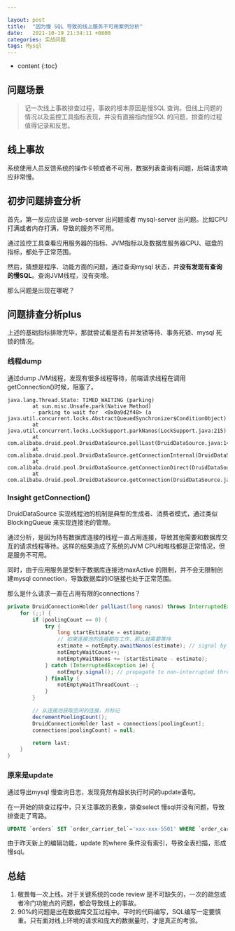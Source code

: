 ```yaml
---

layout: post
title:  "因为慢 SQL 导致的线上服务不可用案例分析"
date:   2021-10-19 21:34:11 +0800
categories: 实战问题
tags: Mysql
---
```

* content
{:toc}

## 问题场景

> 记一次线上事故排查过程，事故的根本原因是慢SQL 查询。但线上问题的情况以及监控工具指标表现，并没有直接指向慢SQL 的问题，排查的过程值得记录和反思。

## 线上事故

系统使用人员反馈系统的操作卡顿或者不可用，数据列表查询有问题，后端请求响应非常慢。

## 初步问题排查分析

首先，第一反应应该是 web-server 出问题或者 mysql-server 出问题。比如CPU打满或者内存打满，导致的服务不可用。

通过监控工具查看应用服务器的指标、JVM指标以及数据库服务器CPU、磁盘的指标，都处于正常范围。

然后，猜想是程序、功能方面的问题，通过查询mysql 状态，并**没有发现有查询的慢SQL**。查询JVM线程，没有突增。

那么问题是出现在哪呢？

## 问题排查分析plus

上述的基础指标排除完毕，那就尝试看是否有并发锁等待、事务死锁、mysql 死锁的情况。

### 线程dump

通过dump JVM线程，发现有很多线程等待，前端请求线程在调用getConnection()时候，阻塞了。

```
java.lang.Thread.State: TIMED_WAITING (parking)
        at sun.misc.Unsafe.park(Native Method)
        - parking to wait for  <0x0a9d2f48> (a java.util.concurrent.locks.AbstractQueuedSynchronizer$ConditionObject)
        at java.util.concurrent.locks.LockSupport.parkNanos(LockSupport.java:215)
        at com.alibaba.druid.pool.DruidDataSource.pollLast(DruidDataSource.java:1487)
        at com.alibaba.druid.pool.DruidDataSource.getConnectionInternal(DruidDataSource.java:1086)
        at com.alibaba.druid.pool.DruidDataSource.getConnectionDirect(DruidDataSource.java:953)
        at com.alibaba.druid.pool.DruidDataSource.getConnection(DruidDataSource.java:931)
```

### Insight getConnection()

DruidDataSource 实现线程池的机制是典型的生成者、消费者模式，通过类似BlockingQueue 来实现连接池的管理。

通过分析，是因为持有数据库连接的线程一直占用连接，导致其他需要和数据库交互的请求线程等待。这样的结果造成了系统的JVM CPU和堆栈都是正常情况，但是服务不可用。

同时，由于应用服务是受制于数据库连接池maxActive 的限制，并不会无限制创建mysql connection，导致数据库的IO链接也处于正常范围。

那么是什么请求一直在占用有限的connections？

```java
private DruidConnectionHolder pollLast(long nanos) throws InterruptedException {
    for (;;) {
        if (poolingCount == 0) {
            try {
                long startEstimate = estimate;
                // 如果连接池的连接都在工作，那么就需要等待
                estimate = notEmpty.awaitNanos(estimate); // signal by recycle or creator
                notEmptyWaitCount++;
                notEmptyWaitNanos += (startEstimate - estimate);
            } catch (InterruptedException ie) {
                notEmpty.signal(); // propagate to non-interrupted thread
            } finally {
                notEmptyWaitThreadCount--;
            }
        }

        // 从连接池获取空闲的连接，并标记
        decrementPoolingCount();
        DruidConnectionHolder last = connections[poolingCount];
        connections[poolingCount] = null;

        return last;
    }
}
```

### 原来是update

通过导出mysql 慢查询日志，发现竟然有超长执行时间的update语句。

在一开始的排查过程中，只关注事故的表象，排查select 慢sql并没有问题，导致排查走了弯路。

```sql
UPDATE `orders` SET `order_carrier_tel`='xxx-xxx-5501' WHERE `order_carrier_name`= 'xxx';
```

由于昨天新上的编辑功能，update 的where 条件没有索引，导致全表扫描，形成慢sql。

## 总结

1. 敬畏每一次上线。对于关键系统的code review 是不可缺失的，一次的疏忽或者冷门功能点的问题，都会导致线上的事故。
2. 90%的问题是出在数据库交互过程中。平时的代码编写，SQL编写一定要慎重。只有面对线上环境的请求和庞大的数据量时，才是真正的考验。
